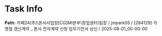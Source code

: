 # Task Info

**Path:** 카페24(주)\본사사업장\[CG]MI본부\창업센터\팀장 / jmpark05 / [284129] 가맹점 갱신계약 _ 본사 전자계약 신청 업무기안서 상신 / 2025-08-01_00-00-00

